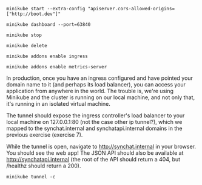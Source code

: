 ```shell
minikube start --extra-config "apiserver.cors-allowed-origins=["http://boot.dev"]"
```

```shell
minikube dashboard --port=63840
```

```shell
minikube stop
```

```shell
minikube delete
```

```shell
minikube addons enable ingress
```

```shell
minikube addons enable metrics-server
```

In production, once you have an ingress configured and have pointed your domain name to it (and perhaps its load balancer), you can access your application from anywhere in the world. The trouble is, we're using Minikube and the cluster is running on our local machine, and not only that, it's running in an isolated virtual machine.

The tunnel should expose the ingress controller's load balancer to your local machine on 127.0.0.1:80 (not the case other ip tunnel?), which we mapped to the synchat.internal and synchatapi.internal domains in the previous exercise (exercise 7).

While the tunnel is open, navigate to http://synchat.internal in your browser. You should see the web app! The JSON API should also be available at http://synchatapi.internal (the root of the API should return a 404, but /healthz should return a 200).
```shell
minikube tunnel -c
```